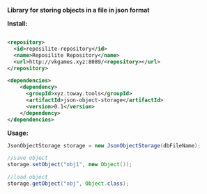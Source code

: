 <b>Library for storing objects in a file in json format</b>

<b>Install:</b>

```XML

<repository>
  <id>reposilite-repository</id>
  <name>Reposilite Repository</name>
  <url>http://vkgames.xyz:8089/<repository></url>
</repository>

<dependencies>
    <dependency>
      <groupId>xyz.toway.tools</groupId>
      <artifactId>json-object-storage</artifactId>
      <version>0.1</version>
    </dependency>
</dependencies>
```

<b>Usage:</b>
```java
JsonObjectStorage storage = new JsonObjectStorage(dbFileName);

//save object
storage.setObject("obj1", new Object());

//load object
storage.getObject("obj", Object.class);
```